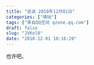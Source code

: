 ```yaml
---
title: "说说 2010年12月01日"
categories: ["嘀咕"]
tags: ["来自QQ空间 qzone.qq.com"]
draft: false
slug: "JVKol0"
date: "2010-12-01 10:16:20"
---
```


也许吧。
